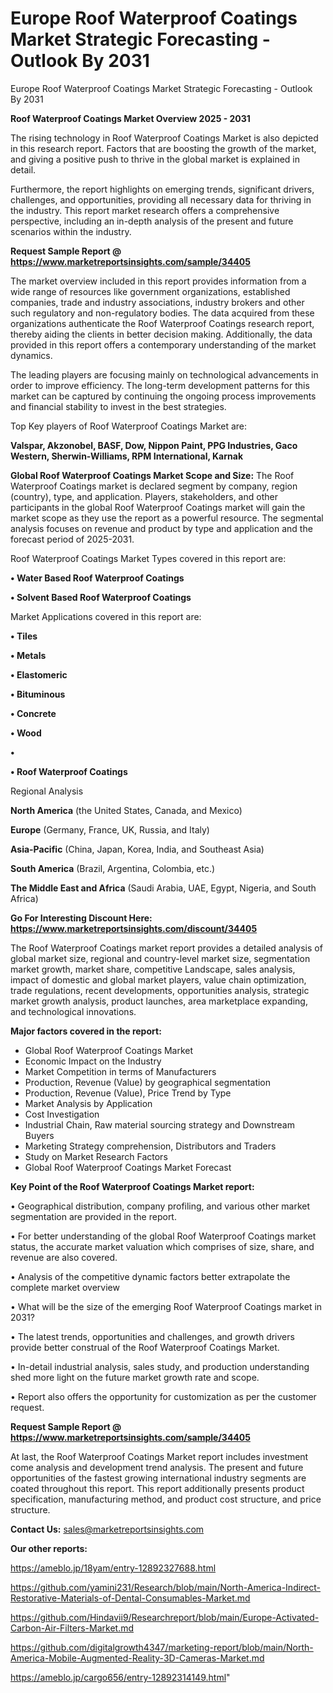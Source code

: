 # Europe Roof Waterproof Coatings Market Strategic Forecasting - Outlook By 2031
Europe Roof Waterproof Coatings Market Strategic Forecasting - Outlook By 2031

<Strong> Roof Waterproof Coatings Market Overview 2025 - 2031</strong>

The rising technology in Roof Waterproof Coatings Market is also depicted in this research report. Factors that are boosting the growth of the market, and giving a positive push to thrive in the global market is explained in detail.

Furthermore, the report highlights on emerging trends, significant drivers, challenges, and opportunities, providing all necessary data for thriving in the industry. This report market research offers a comprehensive perspective, including an in-depth analysis of the present and future scenarios within the industry.

<strong>Request Sample Report @ <a href=https://www.marketreportsinsights.com/sample/34405>https://www.marketreportsinsights.com/sample/34405</a></strong>

The market overview included in this report provides information from a wide range of resources like government organizations, established companies, trade and industry associations, industry brokers and other such regulatory and non-regulatory bodies. The data acquired from these organizations authenticate the Roof Waterproof Coatings research report, thereby aiding the clients in better decision making. Additionally, the data provided in this report offers a contemporary understanding of the market dynamics.

The leading players are focusing mainly on technological advancements in order to improve efficiency. The long-term development patterns for this market can be captured by continuing the ongoing process improvements and financial stability to invest in the best strategies.

Top Key players of Roof Waterproof Coatings Market are:

<strong>Valspar, Akzonobel, BASF, Dow, Nippon Paint, PPG Industries, Gaco Western, Sherwin-Williams, RPM International, Karnak</strong>

<strong><b>Global Roof Waterproof Coatings Market Scope and Size:</b></strong>
The Roof Waterproof Coatings market is declared segment by company, region (country), type, and application. Players, stakeholders, and other participants in the global Roof Waterproof Coatings market will gain the market scope as they use the report as a powerful resource. The segmental analysis focuses on revenue and product by type and application and the forecast period of 2025-2031.

Roof Waterproof Coatings Market Types covered in this report are:

<strong>•  Water Based Roof Waterproof Coatings

•  Solvent Based Roof Waterproof Coatings</strong>

Market Applications covered in this report are:

<strong>•  Tiles

•  Metals

•  Elastomeric

•  Bituminous

•  Concrete

•  Wood

•  

•  Roof Waterproof Coatings</strong> 

Regional Analysis

<strong>North America</strong> (the United States, Canada, and Mexico)

<strong>Europe</strong> (Germany, France, UK, Russia, and Italy)

<strong>Asia-Pacific</strong> (China, Japan, Korea, India, and Southeast Asia)

<strong>South America</strong> (Brazil, Argentina, Colombia, etc.)

<strong>The Middle East and Africa</strong> (Saudi Arabia, UAE, Egypt, Nigeria, and South Africa)

<strong>Go For Interesting Discount Here: <a href=https://www.marketreportsinsights.com/discount/34405>https://www.marketreportsinsights.com/discount/34405</a></strong>

The Roof Waterproof Coatings market report provides a detailed analysis of global market size, regional and country-level market size, segmentation market growth, market share, competitive Landscape, sales analysis, impact of domestic and global market players, value chain optimization, trade regulations, recent developments, opportunities analysis, strategic market growth analysis, product launches, area marketplace expanding, and technological innovations.

<strong><b>Major factors covered in the report:</b></strong>
<ul>
  <li>Global Roof Waterproof Coatings Market </li>
  <li>Economic Impact on the Industry</li>
  <li>Market Competition in terms of Manufacturers</li>
  <li>Production, Revenue (Value) by geographical segmentation</li>
  <li>Production, Revenue (Value), Price Trend by Type</li>
  <li>Market Analysis by Application</li>
  <li>Cost Investigation</li>
  <li>Industrial Chain, Raw material sourcing strategy and Downstream Buyers</li>
  <li>Marketing Strategy comprehension, Distributors and Traders</li>
  <li>Study on Market Research Factors</li>
  <li>Global Roof Waterproof Coatings Market Forecast</li>
</ul>

<strong><b>Key Point of the Roof Waterproof Coatings Market report:</b></strong>

• Geographical distribution, company profiling, and various other market segmentation are provided in the report.

• For better understanding of the global Roof Waterproof Coatings market status, the accurate market valuation which comprises of size, share, and revenue are also covered.

• Analysis of the competitive dynamic factors better extrapolate the complete market overview

• What will be the size of the emerging Roof Waterproof Coatings market in 2031?

• The latest trends, opportunities and challenges, and growth drivers provide better construal of the Roof Waterproof Coatings Market.

• In-detail industrial analysis, sales study, and production understanding shed more light on the future market growth rate and scope.

• Report also offers the opportunity for customization as per the customer request.

<strong>Request Sample Report @ <a href=https://www.marketreportsinsights.com/sample/34405>https://www.marketreportsinsights.com/sample/34405</a></strong>

At last, the Roof Waterproof Coatings Market report includes investment come analysis and development trend analysis. The present and future opportunities of the fastest growing international industry segments are coated throughout this report. This report additionally presents product specification, manufacturing method, and product cost structure, and price structure.

<strong>Contact Us:</strong>
sales@marketreportsinsights.com

<strong>Our other reports:</strong>

<a href=https://ameblo.jp/18yam/entry-12892327688.html>https://ameblo.jp/18yam/entry-12892327688.html</a>

<a href=https://github.com/yamini231/Research/blob/main/North-America-Indirect-Restorative-Materials-of-Dental-Consumables-Market.md>https://github.com/yamini231/Research/blob/main/North-America-Indirect-Restorative-Materials-of-Dental-Consumables-Market.md</a>

<a href=https://github.com/Hindavii9/Researchreport/blob/main/Europe-Activated-Carbon-Air-Filters-Market.md>https://github.com/Hindavii9/Researchreport/blob/main/Europe-Activated-Carbon-Air-Filters-Market.md</a>

<a href=https://github.com/digitalgrowth4347/marketing-report/blob/main/North-America-Mobile-Augmented-Reality-3D-Cameras-Market.md>https://github.com/digitalgrowth4347/marketing-report/blob/main/North-America-Mobile-Augmented-Reality-3D-Cameras-Market.md</a>

<a href=https://ameblo.jp/cargo656/entry-12892314149.html>https://ameblo.jp/cargo656/entry-12892314149.html</a>"
